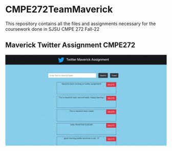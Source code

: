 # CMPE272TeamMaverick

This repository contains all the files and assignments necessary for the coursework done in SJSU CMPE 272 Fall-22

## Maverick Twitter Assignment CMPE272

![alt text](https://github.com/harsh2000hp/CMPE272TeamMaverick/blob/twitter-phani/twitter/screenshots/maverick-twitter.jpeg)
